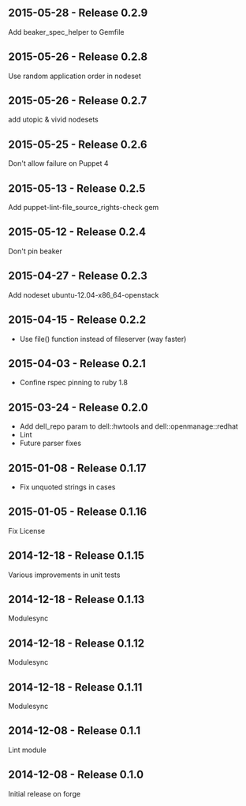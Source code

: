 ## 2015-05-28 - Release 0.2.9

Add beaker_spec_helper to Gemfile

## 2015-05-26 - Release 0.2.8

Use random application order in nodeset

## 2015-05-26 - Release 0.2.7

add utopic & vivid nodesets

## 2015-05-25 - Release 0.2.6

Don't allow failure on Puppet 4

## 2015-05-13 - Release 0.2.5

Add puppet-lint-file_source_rights-check gem

## 2015-05-12 - Release 0.2.4

Don't pin beaker

## 2015-04-27 - Release 0.2.3

Add nodeset ubuntu-12.04-x86_64-openstack

## 2015-04-15 - Release 0.2.2

- Use file() function instead of fileserver (way faster)

## 2015-04-03 - Release 0.2.1

- Confine rspec pinning to ruby 1.8

## 2015-03-24 - Release 0.2.0

- Add dell_repo param to dell::hwtools and dell::openmanage::redhat
- Lint
- Future parser fixes

## 2015-01-08 - Release 0.1.17

- Fix unquoted strings in cases

## 2015-01-05 - Release 0.1.16

Fix License

## 2014-12-18 - Release 0.1.15

Various improvements in unit tests

## 2014-12-18 - Release 0.1.13

  Modulesync

## 2014-12-18 - Release 0.1.12

  Modulesync

## 2014-12-18 - Release 0.1.11

  Modulesync

## 2014-12-08 - Release 0.1.1

Lint module

## 2014-12-08 - Release 0.1.0

Initial release on forge
